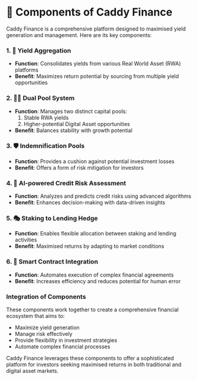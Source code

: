# 🧩 Components of Caddy Finance

Caddy Finance is a comprehensive platform designed to maximised yield generation and management. Here are its key components:

### 1. 🎣 Yield Aggregation

* **Function**: Consolidates yields from various Real World Asset (RWA) platforms
* **Benefit**: Maximizes return potential by sourcing from multiple yield opportunities

### 2. 🏊‍♂️ Dual Pool System

* **Function**: Manages two distinct capital pools:
  1. Stable RWA yields
  2. Higher-potential Digital Asset opportunities
* **Benefit**: Balances stability with growth potential

### 3. 🛡️ Indemnification Pools

* **Function**: Provides a cushion against potential investment losses
* **Benefit**: Offers a form of risk mitigation for investors

### 4. 🤖 AI-powered Credit Risk Assessment

* **Function**: Analyzes and predicts credit risks using advanced algorithms
* **Benefit**: Enhances decision-making with data-driven insights

### 5. 🎭 Staking to Lending Hedge

* **Function**: Enables flexible allocation between staking and lending activities
* **Benefit**: Maximised returns by adapting to market conditions

### 6. 🧠 Smart Contract Integration

* **Function**: Automates execution of complex financial agreements
* **Benefit**: Increases efficiency and reduces potential for human error

### Integration of Components

These components work together to create a comprehensive financial ecosystem that aims to:

* Maximize yield generation
* Manage risk effectively
* Provide flexibility in investment strategies
* Automate complex financial processes

Caddy Finance leverages these components to offer a sophisticated platform for investors seeking maximised returns in both traditional and digital asset markets.
